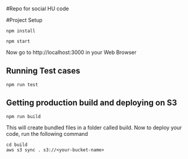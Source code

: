 #Repo for social HU code

#Project Setup

```
npm install
```

```
npm start
```

Now go to http://localhost:3000 in your Web Browser

## Running Test cases

```
npm run test
```

## Getting production build and deploying on S3

```
npm run build
```

This will create bundled files in a folder called build. Now to deploy your code, run the following command

```
cd build
aws s3 sync . s3://<your-bucket-name>
```
